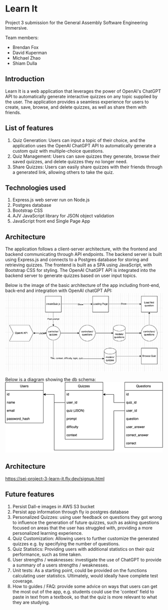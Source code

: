 # Learn It 
Project 3 submission for the General Assembly Software Engineering Immersive.

Team members: 
* Brendan Fox
* David Kuperman
* Michael Zhao
* Shiam Dulla

## Introduction
Learn It is a web application that leverages the power of OpenAI's ChatGPT API to automatically generate interactive quizzes on any topic supplied by the user. The application provides a seamless experience for users to create, save, browse, and delete quizzes, as well as share them with friends.

## List of features
1. Quiz Generation: Users can input a topic of their choice, and the application uses the OpenAI ChatGPT API to automatically generate a     custom quiz with multiple-choice questions.
1. Quiz Management: Users can save quizzes they generate, browse their saved quizzes, and delete quizzes they no longer need.
1. Share Quizzes: Users can easily share quizzes with their friends through a generated link, allowing others to take the quiz.

## Technologies used
1. Express.js web server run on Node.js 
1. Postgres database
1. Bootstrap CSS
1. AJV JavaScript library for JSON object validation
1. JavaScript front end Single Page App

## Architecture
The application follows a client-server architecture, with the frontend and backend communicating through API endpoints. The backend server is built using Express.js and connects to a Postgres database for storing and retrieving quizzes. The frontend is built as a SPA using JavaScript, with Bootstrap CSS for styling. The OpenAI ChatGPT API is integrated into the backend server to generate quizzes based on user input topics.

Below is the image of the basic architecture of the app including front-end, back-end and integration with OpenAI chatGPT API:
![Diagram showing the app architecture](architecture-diagram.png) 

Below is a diagram showing the db schema: 
![Diagram showing the database structure](db-diagram.png) 

## Architecture
https://sei-project-3-learn-it.fly.dev/signup.html

## Future features
1. Persist Dall-e images in AWS S3 bucket
1. Persist app information through fly io postgres database
1. Personalized Quizzes: using user feedback on questions they got wrong to influence the generation of future quizzes, such as asking questions focused on areas that the user has struggled with, providing a more personalized learning experience.
1. Quiz Customization: Allowing users to further customize the generated quizzes e.g. by specifying the number of questions. 
1. Quiz Statistics: Providing users with additional statistics on their quiz performance, such as time taken. 
1. User strengths / weaknesses: investigate the use of ChatGPT to provide a summary of a users strengths / weaknesses.
1. Unit tests: As a starting point, could be provided on the functions calculating user statistics. Ultimately, would ideally have complete test coverage. 
1. How to guides / FAQ: provide some advice on ways that users can get the most out of the app, e.g. students could use the 'context' field to paste in text from a textbook, so that the quiz is more relevant to what they are studying.   
